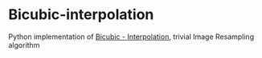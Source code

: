 # Bicubic-interpolation

Python implementation of [Bicubic - Interpolation](https://en.wikipedia.org/wiki/Bicubic_interpolation), trivial Image Resampling algorithm
